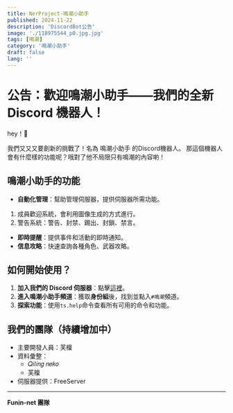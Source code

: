 ```yaml
---
title: NerProject-鳴潮小助手
published: 2024-11-22
description: 'DiscordBot公告'
image: './118975544_p0.jpg.jpg'
tags: [鳴潮]
category: '鳴潮小助手'
draft: false 
lang: ''
---
```


# 公告：歡迎鳴潮小助手——我們的全新 Discord 機器人！

hey！🎉

我們又又又要創新的挑戰了！名為 鳴潮小助手 的Discord機器人。
那這個機器人會有什麼樣的功能呢？哦對了他不局限只有鳴潮的內容喲！

## 鳴潮小助手的功能

- **自動化管理**：幫助管理伺服器，提供伺服器所需功能。
1. 成員歡迎系統，會利用圖像生成的方式進行。
2. 警告系統：警告、封禁、踢出、封鎖、禁言。
- **即時提醒**：提供事件和活動的即時通知。
- **信息攻略**：快速查詢各種角色、武器攻略。

## 如何開始使用？

1. **加入我們的 Discord 伺服器**：點擊[這裡](https://discord.gg/nssMZvp8Mw)。
2. **進入鳴潮小助手頻道**：獲取**身份組**後，找到並點入`#鳴潮`頻道。
3. **探索功能**：使用`ts.help`命令查看所有可用的命令和功能。

## 我們的團隊（持續增加中）
* 主要開發人員：芙檁
* 資料彙整：
  * 𝑄𝑖𝑙𝑖𝑛𝑔 𝑛𝑒𝑘𝑜
  * 芙檁
* 伺服器提供：FreeServer

---

**Funin-net 團隊**

